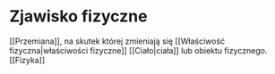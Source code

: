 # Zjawisko fizyczne
[[Przemiana]], na skutek której zmieniają się [[Właściwość fizyczna|właściwości fizyczne]] [[Ciało|ciała]] lub obiektu fizycznego.
[[Fizyka]]